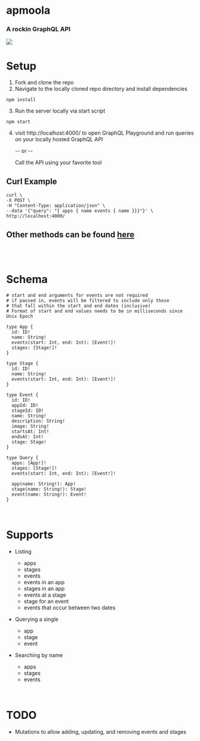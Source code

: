# apmoola
### A rockin GraphQL API
![](https://i.imgur.com/5AGFsVP.png)
<br>

# Setup
1. Fork and clone the repo
2. Navigate to the locally cloned repo directory and install dependencies
```
npm install
```
3. Run the server locally via start script
```
npm start
```
4. visit http://localhost:4000/ to open GraphQL Playground and run queries on your locally hosted GraphQL API

   -- or --

    Call the API using your favorite tool
 ## Curl Example
 ```
 curl \
-X POST \
-H "Content-Type: application/json" \
--data '{"query": "{ apps { name events { name }}}"}' \
http://localhost:4000/
 ```
 ## Other methods can be found [here](https://www.apollographql.com/blog/4-simple-ways-to-call-a-graphql-api-a6807bcdb355/)

<br>
<br>

# Schema
```
# start and end arguments for events are not required
# if passed in, events will be filtered to include only those
# that fall within the start and end dates (inclusive)
# Format of start and end values needs to be in milliseconds since Unix Epoch

type App {
  id: ID!
  name: String!
  events(start: Int, end: Int): [Event!]!
  stages: [Stage!]!
}

type Stage {
  id: ID!
  name: String!
  events(start: Int, end: Int): [Event!]!
}

type Event {
  id: ID!
  appId: ID!
  stageId: ID!
  name: String!
  description: String!
  image: String!
  startsAt: Int!
  endsAt: Int!
  stage: Stage!
}

type Query {
  apps: [App!]!
  stages: [Stage!]!
  events(start: Int, end: Int): [Event!]!

  app(name: String!): App!
  stage(name: String!): Stage!
  event(name: String!): Event!
}
```

<br>

# Supports
- Listing
  - apps
  - stages
  - events
  - events in an app
  - stages in an app
  - events at a stage
  - stage for an event
  - events that occur between two dates

- Querying a single
  - app
  - stage
  - event

- Searching by name
  - apps
  - stages
  - events

<br>

# TODO
- Mutations to allow adding, updating, and removing events and stages

